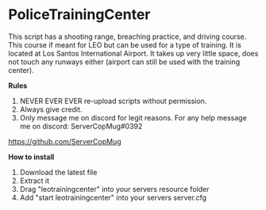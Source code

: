# PoliceTrainingCenter
This script has a shooting range, breaching practice, and driving course. This course if meant for LEO but can be used for a type of training. It is located at Los Santos International Airport. It takes up very little space, does not touch any runways either (airport can still be used with the training center). 

**Rules**

1. NEVER EVER EVER re-upload scripts without permission.
2. Always give credit.
3. Only message me on discord for legit reasons.
For any help message me on discord: ServerCopMug#0392

https://github.com/ServerCopMug

**How to install**

1. Download the latest file
2. Extract it
3. Drag "leotrainingcenter" into your servers resource folder
4. Add "start leotrainingcenter" into your servers server.cfg
